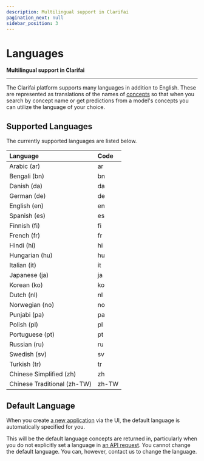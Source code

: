 ```yaml
---
description: Multilingual support in Clarifai
pagination_next: null
sidebar_position: 3
---
```


# Languages

**Multilingual support in Clarifai**
<hr />

The Clarifai platform supports many languages in addition to English. These are represented as translations of the names of [concepts](https://docs.clarifai.com/portal-guide/inputs-manager/concepts) so that when you search by concept name or get predictions from a model's concepts you can utilize the language of your choice.

## Supported Languages

The currently supported languages are listed below.

| Language | Code |
| :--- | :--- |
| Arabic \(ar\) | ar |
| Bengali \(bn\) | bn |
| Danish \(da\) | da |
| German \(de\) | de |
| English \(en\) | en |
| Spanish \(es\) | es |
| Finnish \(fi\) | fi |
| French \(fr\) | fr |
| Hindi \(hi\) | hi |
| Hungarian \(hu\) | hu |
| Italian \(it\) | it |
| Japanese \(ja\) | ja |
| Korean \(ko\) | ko |
| Dutch \(nl\) | nl |
| Norwegian \(no\) | no |
| Punjabi \(pa\) | pa |
| Polish \(pl\) | pl |
| Portuguese \(pt\) | pt |
| Russian \(ru\) | ru |
| Swedish \(sv\) | sv |
| Turkish \(tr\) | tr |
| Chinese Simplified \(zh\) | zh |
| Chinese Traditional \(zh-TW\) | zh-TW |

## Default Language

When you create [a new application](https://docs.clarifai.com/clarifai-basics/applications/create-an-application) via the UI, the default language is automatically specified for you. 

This will be the default language concepts are returned in, particularly when you do not explicitly set a language in [an API request](https://docs.clarifai.com/api-guide/concepts/languages). You cannot change the default language. You can, however, contact us to change the language.


